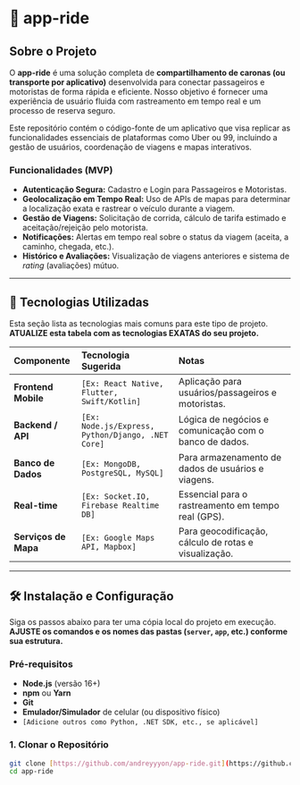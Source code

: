 # 🚗 app-ride

## Sobre o Projeto

O **app-ride** é uma solução completa de **compartilhamento de caronas (ou transporte por aplicativo)** desenvolvida para conectar passageiros e motoristas de forma rápida e eficiente. Nosso objetivo é fornecer uma experiência de usuário fluida com rastreamento em tempo real e um processo de reserva seguro.

Este repositório contém o código-fonte de um aplicativo que visa replicar as funcionalidades essenciais de plataformas como Uber ou 99, incluindo a gestão de usuários, coordenação de viagens e mapas interativos.

### Funcionalidades (MVP)

* **Autenticação Segura:** Cadastro e Login para Passageiros e Motoristas.
* **Geolocalização em Tempo Real:** Uso de APIs de mapas para determinar a localização exata e rastrear o veículo durante a viagem.
* **Gestão de Viagens:** Solicitação de corrida, cálculo de tarifa estimado e aceitação/rejeição pelo motorista.
* **Notificações:** Alertas em tempo real sobre o status da viagem (aceita, a caminho, chegada, etc.).
* **Histórico e Avaliações:** Visualização de viagens anteriores e sistema de *rating* (avaliações) mútuo.

---

## 🚀 Tecnologias Utilizadas

Esta seção lista as tecnologias mais comuns para este tipo de projeto. **ATUALIZE esta tabela com as tecnologias EXATAS do seu projeto.**

| Componente | Tecnologia Sugerida | Notas |
| :--- | :--- | :--- |
| **Frontend Mobile** | `[Ex: React Native, Flutter, Swift/Kotlin]` | Aplicação para usuários/passageiros e motoristas. |
| **Backend / API** | `[Ex: Node.js/Express, Python/Django, .NET Core]` | Lógica de negócios e comunicação com o banco de dados. |
| **Banco de Dados** | `[Ex: MongoDB, PostgreSQL, MySQL]` | Para armazenamento de dados de usuários e viagens. |
| **Real-time** | `[Ex: Socket.IO, Firebase Realtime DB]` | Essencial para o rastreamento em tempo real (GPS). |
| **Serviços de Mapa** | `[Ex: Google Maps API, Mapbox]` | Para geocodificação, cálculo de rotas e visualização. |

---

## 🛠️ Instalação e Configuração

Siga os passos abaixo para ter uma cópia local do projeto em execução. **AJUSTE os comandos e os nomes das pastas (`server`, `app`, etc.) conforme sua estrutura.**

### Pré-requisitos

* **Node.js** (versão 16+)
* **npm** ou **Yarn**
* **Git**
* **Emulador/Simulador** de celular (ou dispositivo físico)
* `[Adicione outros como Python, .NET SDK, etc., se aplicável]`

### 1. Clonar o Repositório

```bash
git clone [https://github.com/andreyyyon/app-ride.git](https://github.com/andreyyyon/app-ride.git)
cd app-ride

